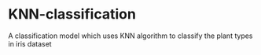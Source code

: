 # KNN-classification
A classification model which uses KNN algorithm to classify the plant types in iris dataset
